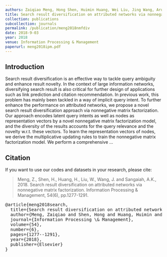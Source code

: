 ```yaml
---
authors: Zaiqiao Meng, Hong Shen, Huimin Huang, Wei Liu, Jing Wang, Arun Kumar Sangaiah
title: Search result diversification on attributed networks via nonnegative matrix factorization
collection: publications
subcollection: journals
permalink: /publication/meng2018nmfdiv
date: 2018-9-03
year: 2018
venue: Information Processing & Management
paperurl: meng2018ipm.pdf
---
```


## Introduction

Search result diversification is an effective way to tackle query ambiguity and enhance result novelty. In the context of large information networks, diversifying search result is also critical for further design of applications such as link prediction and citation recommendation. In previous work, this problem has mainly been tackled in a way of implicit query intent. To further enhance the performance on attributed networks, we propose a novel search result diversification approach via nonnegative matrix factorization. Our approach encodes latent query intents as well as nodes as representation vectors by a novel nonnegative matrix factorization model, and the diversity of the results accounts for the query relevance and the novelty w.r.t. these vectors. To learn the representation vectors of nodes, we derive the multiplicative updating rules to train the nonnegative matrix factorization model. We perform a comprehensive …

## Citation

If you want to use our codes and datasets in your research, please cite:
>Meng, Z., Shen, H., Huang, H., Liu, W., Wang, J. and Sangaiah, A.K., 2018. Search result diversification on attributed networks via nonnegative matrix factorization. Information Processing & Management, 54(6), pp.1277-1291.

<pre>
@article{meng2018search,
  title={Search result diversification on attributed networks via nonnegative matrix factorization},
  author={Meng, Zaiqiao and Shen, Hong and Huang, Huimin and Liu, Wei and Wang, Jing and Sangaiah, Arun Kumar},
  journal={Information Processing \& Management},
  volume={54},
  number={6},
  pages={1277--1291},
  year={2018},
  publisher={Elsevier}
}
</pre>